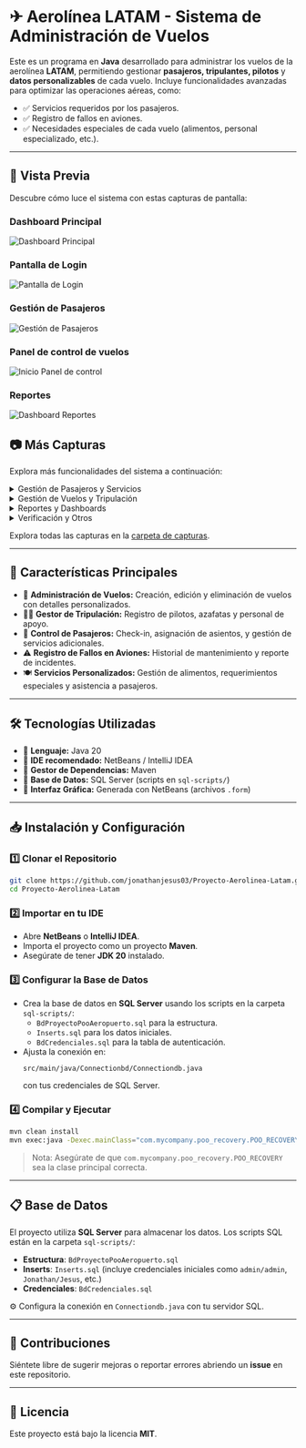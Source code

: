 # ✈ Aerolínea LATAM - Sistema de Administración de Vuelos

Este es un programa en **Java** desarrollado para administrar los vuelos de la aerolínea **LATAM**, permitiendo gestionar **pasajeros, tripulantes, pilotos** y **datos personalizables** de cada vuelo. Incluye funcionalidades avanzadas para optimizar las operaciones aéreas, como:

- ✅ Servicios requeridos por los pasajeros.
- ✅ Registro de fallos en aviones.
- ✅ Necesidades especiales de cada vuelo (alimentos, personal especializado, etc.).

---

## 📸 Vista Previa
Descubre cómo luce el sistema con estas capturas de pantalla:

### Dashboard Principal
![Dashboard Principal](screenshots/DASHBOARDLATAM.png)

### Pantalla de Login
![Pantalla de Login](screenshots/LOGIN-LATAM.png)

### Gestión de Pasajeros
![Gestión de Pasajeros](screenshots/DASH-ADMIN_PASAJERO.png)

### Panel de control de vuelos
![Inicio Panel de control](screenshots/INIT-PAX.png)

### Reportes
![Dashboard Reportes](screenshots/DASH-REPORTES.png)

## 📷 Más Capturas
Explora más funcionalidades del sistema a continuación:

<details>
<summary>Gestión de Pasajeros y Servicios</summary>

- ![Asignación de Tripulación](screenshots/ASIGNAR_T-PAX.png)
- ![Asignación de Asientos](screenshots/ASIGNAR_PASAJERO-PAX.png)
- ![Gestión de Alimentos](screenshots/ALIMENTOS-PAX.png)
- ![Servicios Especiales](screenshots/SERVICIOS-ESPECIALES-GESTIONV.png)
- ![Maleta 1](screenshots/MALETA_1-ADMIN_PASAJERO.png)
- ![Editar Pasajero](screenshots/EP-ADMIN_PASAJERO.png)

</details>

<details>
<summary>Gestión de Vuelos y Tripulación</summary>

- ![Asignar Azafata](screenshots/CREAR_AZ-PAX.png)
- ![Asignar Piloto](screenshots/CREAR_PI-PAX.png)
- ![Ver Tripulación](screenshots/VER_TRIPULACION-PAX.png)
- ![Verificar Tripulante](screenshots/VERI_TRIPULANTE-GESTIONV.png)
- ![Crear Vuelo](screenshots/CREAR-PASAJE.png)

</details>

<details>
<summary>Reportes y Dashboards</summary>

- ![Reporte de Aviones](screenshots/AVIONES-REPORTES.png)
- ![Reporte de Pasajeros](screenshots/PASAJEROS-REPORTES.png)
- ![Reportes de Vuelos](screenshots/VUELOS-REPORTES.png)
- ![Dashboard Gestión de Vuelos](screenshots/DASH-GESTIONV.png)
- ![Dashboard Gestión de Vuelos](screenshots/SERVICIOS-ESPECIALES-GESTIONV.png)
- ![Elección de Vuelo](screenshots/EV-GESTIONV.png)

</details>

<details>
<summary>Verificación y Otros</summary>

- ![Verificar Vuelo 1](screenshots/VERIFICAR-VUELO1-PAX.png)
- ![Verificar Vuelo 2](screenshots/VERIFICAR-VUELO2-PAX.png)
- ![Verificar Pasajero](screenshots/VERIFICAR_PA-ADMINI_PASAJERO.png)
- ![Asignar Avión](screenshots/ASIGNAR_PASAJERO-PAX.png)

</details>

Explora todas las capturas en la [carpeta de capturas](screenshots/).

---

## 📌 Características Principales
- 📂 **Administración de Vuelos:** Creación, edición y eliminación de vuelos con detalles personalizados.
- 👨‍✈️ **Gestor de Tripulación:** Registro de pilotos, azafatas y personal de apoyo.
- 🎫 **Control de Pasajeros:** Check-in, asignación de asientos, y gestión de servicios adicionales.
- ⚠ **Registro de Fallos en Aviones:** Historial de mantenimiento y reporte de incidentes.
- 🍽 **Servicios Personalizados:** Gestión de alimentos, requerimientos especiales y asistencia a pasajeros.

---

## 🛠 Tecnologías Utilizadas
- 🔹 **Lenguaje:** Java 20
- 🔹 **IDE recomendado:** NetBeans / IntelliJ IDEA
- 🔹 **Gestor de Dependencias:** Maven
- 🔹 **Base de Datos:** SQL Server (scripts en `sql-scripts/`)
- 🔹 **Interfaz Gráfica:** Generada con NetBeans (archivos `.form`)

---

## 📥 Instalación y Configuración

### 1️⃣ Clonar el Repositorio
```bash
git clone https://github.com/jonathanjesus03/Proyecto-Aerolinea-Latam.git
cd Proyecto-Aerolinea-Latam
```

### 2️⃣ Importar en tu IDE
- Abre **NetBeans** o **IntelliJ IDEA**.
- Importa el proyecto como un proyecto **Maven**.
- Asegúrate de tener **JDK 20** instalado.

### 3️⃣ Configurar la Base de Datos
- Crea la base de datos en **SQL Server** usando los scripts en la carpeta `sql-scripts/`:
  - `BdProyectoPooAeropuerto.sql` para la estructura.
  - `Inserts.sql` para los datos iniciales.
  - `BdCredenciales.sql` para la tabla de autenticación.
- Ajusta la conexión en:
  ```
  src/main/java/Connectionbd/Connectiondb.java
  ```
  con tus credenciales de SQL Server.

### 4️⃣ Compilar y Ejecutar
```bash
mvn clean install
mvn exec:java -Dexec.mainClass="com.mycompany.poo_recovery.POO_RECOVERY"
```
> Nota: Asegúrate de que `com.mycompany.poo_recovery.POO_RECOVERY` sea la clase principal correcta.

---

## 📋 Base de Datos

El proyecto utiliza **SQL Server** para almacenar los datos. Los scripts SQL están en la carpeta `sql-scripts/`:

- **Estructura**: `BdProyectoPooAeropuerto.sql`
- **Inserts**: `Inserts.sql` (incluye credenciales iniciales como `admin/admin`, `Jonathan/Jesus`, etc.)
- **Credenciales**: `BdCredenciales.sql`

⚙️ Configura la conexión en `Connectiondb.java` con tu servidor SQL.

---

## 🤝 Contribuciones

Siéntete libre de sugerir mejoras o reportar errores abriendo un **issue** en este repositorio.

---

## 📄 Licencia

Este proyecto está bajo la licencia **MIT**.
